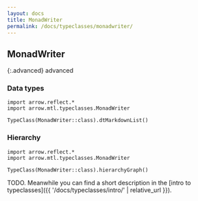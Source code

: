 ```yaml
---
layout: docs
title: MonadWriter
permalink: /docs/typeclasses/monadwriter/
---
```


## MonadWriter

{:.advanced}
advanced

### Data types

```kotlin:ank:replace
import arrow.reflect.*
import arrow.mtl.typeclasses.MonadWriter

TypeClass(MonadWriter::class).dtMarkdownList()
```

### Hierarchy

<canvas id="hierarchy-diagram"></canvas>
<script>
  drawNomNomlDiagram('hierarchy-diagram', 'diagram.nomnol')
</script>

```kotlin:ank:outFile(diagram.nomnol)
import arrow.reflect.*
import arrow.mtl.typeclasses.MonadWriter

TypeClass(MonadWriter::class).hierarchyGraph()
```

TODO. Meanwhile you can find a short description in the [intro to typeclasses]({{ '/docs/typeclasses/intro/' | relative_url }}).
